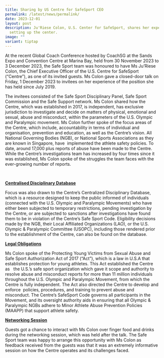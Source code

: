 ```yaml
---
title: Sharing by US Centre for SafeSport CEO
permalink: /latest/news/permalink/
date: 2023-12-01
layout: post
description: Ju'Riese Colon, U.S. Center for SafeSport, shares her experience
  setting up the center.
image: ""
variant: tiptap
---
```

<p>At the recent Global Coach Conference hosted by CoachSG at the Sands Expo and Convention Centre at Marina Bay, held from 30 November 2023 to 3 December 2023, the Safe Sport team was honoured to have Ms Ju’Riese Colon, the Chief Executive Officer of the U.S. Centre for SafeSport (“Centre”), as one of its invited guests. Ms Colon gave a closed-door talk on Friday, 1 December 2023 to invitees on her experience of the position she has held since July 2019.</p><p></p><p>The invitees consisted of the Safe Sport Disciplinary Panel, Safe Sport Commission and the Safe Support network. Ms Colon shared how the Centre, which was established in 2017, is independent, has exclusive jurisdiction to investigate and decide on matters of physical, emotional and sexual, abuse and misconduct, within the parameters of the U.S. Olympic and Paralympic movement. Ms Colon further spoke of the focus areas of the Centre, which include, accountability in terms of individual and organisation, prevention and education, as well as the Centre’s vision. All National Governing Bodies (NGB), or National Sports Associations as they are known in Singapore, have &nbsp;implemented the athlete safety policies. To date, around 17,000 plus reports of abuse have been made to the Centre. While the Centre’s investigations team has increased by four times since it was established, Ms Colon spoke of the struggles the team faces with the ever-growing number of reports.</p><p>&nbsp;</p><p><strong><u>Centralised Disciplinary Database</u></strong></p><p>Focus was also drawn to the Centre’s Centralized Disciplinary Database, which is a resource designed to keep the public informed of individuals (connected with the U.S. Olympic and Paralympic Movements) who have either been subjected to temporary restrictions, pending investigation by the Centre, or are subjected to sanctions after investigations have found them to be in violation of the Centre’s Safe Sport Code. Eligibility decisions made by the NGB, their Local Affiliated Organizations (LAO), or the U.S. Olympic &amp; Paralympic Committee (USOPC), including those rendered prior to the establishment of the Centre, can also be found on the database.</p><p></p><p><strong><u>Legal Obligations</u></strong></p><p>Ms Colon spoke of the Protecting Young Victims from Sexual Abuse and Safe Sport Authorization Act of 2017 (“Act”), which is a law in U.S.A that establishes protection for young athletes. This Act established the Centre as&nbsp; &nbsp;the U.S.’s safe sport organization which gave it scope and authority to resolve abuse and misconduct reports for more than 11 million individuals throughout the U.S. Olympic and Paralympic Movement, from which the Centre is fully independent. The Act also directed the Centre to develop and enforce &nbsp;policies, procedures, and training to prevent abuse and misconduct. The Centre’s SafeSport Code governs all participants in the Movement, and its oversight authority aids in ensuring that all Olympic &amp; Paralympic NGBs adhere to Minor Athlete Abuse Prevention Policies (MAAPP) that support athlete safety.</p><p></p><p><strong><u>Networking Session</u></strong></p><p>Guests got a chance to interact with Ms Colon over finger food and drinks during the networking session, which was held after the talk. The Safe Sport team was happy to arrange this opportunity with Ms Colon as feedback received from the guests was that it was an extremely informative session on how the Centre operates and its challenges faced.</p>